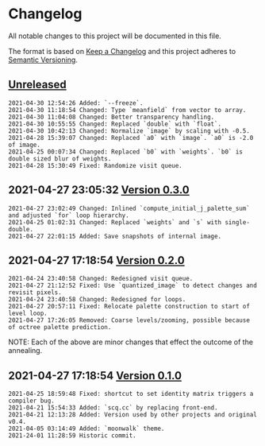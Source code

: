 # Changelog

All notable changes to this project will be documented in this file.

The format is based on [Keep a Changelog](http://keepachangelog.com/en/1.0.0/)
and this project adheres to [Semantic Versioning](http://semver.org/spec/v2.0.0.html).

## [Unreleased]

```
2021-04-30 12:54:26 Added: `--freeze`.
2021-04-30 11:18:54 Changed: Type `meanfield` from vector to array. 
2021-04-30 11:04:08 Changed: Better transparency handling.
2021-04-30 10:55:55 Changed: Replaced `double` with `float`.
2021-04-30 10:42:13 Changed: Normalize `image` by scaling with -0.5.  
2021-04-28 15:39:07 Changed: Replaced `a0` with `image`. `a0` is -2.0 of image.
2021-04-25 00:07:34 Changed: Replaced `b0` with `weights`. `b0` is double sized blur of weights.
2021-04-28 15:30:49 Fixed: Randomize visit queue. 
```

## 2021-04-27 23:05:32 [Version 0.3.0]

```
2021-04-27 23:02:49 Changed: Inlined `compute_initial_j_palette_sum` and adjusted `for` loop hierarchy.
2021-04-25 01:02:31 Changed: Replaced `weights` and `s` with single-double.
2021-04-27 22:01:15 Added: Save snapshots of internal image. 
```

## 2021-04-27 17:18:54 [Version 0.2.0]

```
2021-04-24 23:40:58 Changed: Redesigned visit queue.
2021-04-27 21:12:52 Fixed: Use `quantized_image` to detect changes and revisit pixels.
2021-04-24 23:40:58 Changed: Redesigned for loops.
2021-04-27 20:57:11 Fixed: Relocate palette construction to start of level loop.
2021-04-27 17:26:05 Removed: Coarse levels/zooming, possible because of octree palette prediction.
```

NOTE: Each of the above are minor changes that effect the outcome of the annealing.

## 2021-04-27 17:18:54 [Version 0.1.0]

```
2021-04-25 18:59:48 Fixed: shortcut to set identity matrix triggers a compiler bug.
2021-04-21 15:54:33 Added: `scq.cc` by replacing front-end.
2021-04-21 12:13:28 Added: Version used by other projects and original v0.4.
2021-04-05 03:14:49 Added: `moonwalk` theme.
2021-24-01 11:28:59 Historic commit.
```

[Unreleased]: https://github.com/xyzzy/scq/compare/v0.3.0...HEAD
[Version 0.3.0]: https://github.com/xyzzy/scq/compare/v0.2.0...v0.3.0
[Version 0.2.0]: https://github.com/xyzzy/scq/compare/v0.1.0...v0.2.0
[Version 0.1.0]: https://github.com/xyzzy/scq/tree/v0.1.0